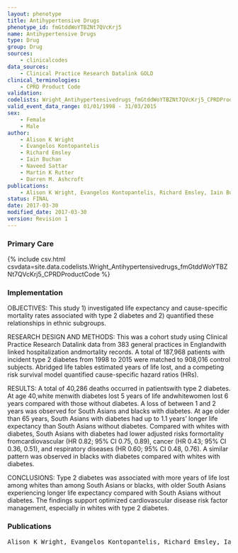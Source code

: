 ```yaml
---
layout: phenotype
title: Antihypertensive Drugs
phenotype_id: fmGtddWoYTBZNt7QVcKrj5
name: Antihypertensive Drugs
type: Drug
group: Drug
sources: 
    - clinicalcodes
data_sources:
    - Clinical Practice Research Datalink GOLD
clinical_terminologies:
    - CPRD Product Code
validation:
codelists: Wright_Antihypertensivedrugs_fmGtddWoYTBZNt7QVcKrj5_CPRDProductCode.csv
valid_event_data_range: 01/01/1998 - 31/03/2015
sex:
    - Female
    - Male
author:
    - Alison K Wright
    - Evangelos Kontopantelis
    - Richard Emsley
    - Iain Buchan
    - Naveed Sattar
    - Martin K Rutter
    - Darren M. Ashcroft   
publications:
    - Alison K Wright, Evangelos Kontopantelis, Richard Emsley, Iain Buchan, Naveed Sattar, Martin K Rutter, Darren M. Ashcroft, Life Expectancy and Cause-Specific Mortality in Type 2 Diabetes A Population-Based Cohort Study Quantifying Relationships in Ethnic Subgroups. Diabetes Care, 40(3), 338-345, 2017.
status: FINAL
date: 2017-03-30
modified_date: 2017-03-30
version: Revision 1
---
```


### Primary Care

{% include csv.html csvdata=site.data.codelists.Wright_Antihypertensivedrugs_fmGtddWoYTBZNt7QVcKrj5_CPRDProductCode %}

### Implementation

OBJECTIVES:
This study 1) investigated life expectancy and cause-specific mortality rates associated
with type 2 diabetes and 2) quantified these relationships in ethnic
subgroups.

RESEARCH DESIGN AND METHODS:
This was a cohort study using Clinical Practice Research Datalink data from
383 general practices in Englandwith linked hospitalization andmortality records.
A total of 187,968 patients with incident type 2 diabetes from 1998 to 2015 were
matched to 908,016 control subjects. Abridged life tables estimated years of life
lost, and a competing risk survival model quantified cause-specific hazard ratios
(HRs).

RESULTS:
A total of 40,286 deaths occurred in patientswith type 2 diabetes. At age 40,white
menwith diabetes lost 5 years of life andwhitewomen lost 6 years compared with
those without diabetes. A loss of between 1 and 2 years was observed for South
Asians and blacks with diabetes. At age older than 65 years, South Asians with
diabetes had up to 1.1 years’ longer life expectancy than South Asians without
diabetes. Compared with whites with diabetes, South Asians with diabetes had
lower adjusted risks formortality fromcardiovascular (HR 0.82; 95% CI 0.75, 0.89),
cancer (HR 0.43; 95% CI 0.36, 0.51), and respiratory diseases (HR 0.60; 95% CI 0.48,
0.76). A similar pattern was observed in blacks with diabetes compared with
whites with diabetes.

CONCLUSIONS:
Type 2 diabetes was associated with more years of life lost among whites than
among South Asians or blacks, with older South Asians experiencing longer life
expectancy compared with South Asians without diabetes. The findings support
optimized cardiovascular disease risk factor management, especially in whites
with type 2 diabetes.

### Publications

<pre>
Alison K Wright, Evangelos Kontopantelis, Richard Emsley, Iain Buchan, Naveed Sattar, Martin K Rutter, Darren M. Ashcroft, Life Expectancy and Cause-Specific Mortality in Type 2 Diabetes A Population-Based Cohort Study Quantifying Relationships in Ethnic Subgroups. Diabetes Care, 40(3), 338-345, 2017.
</pre>
